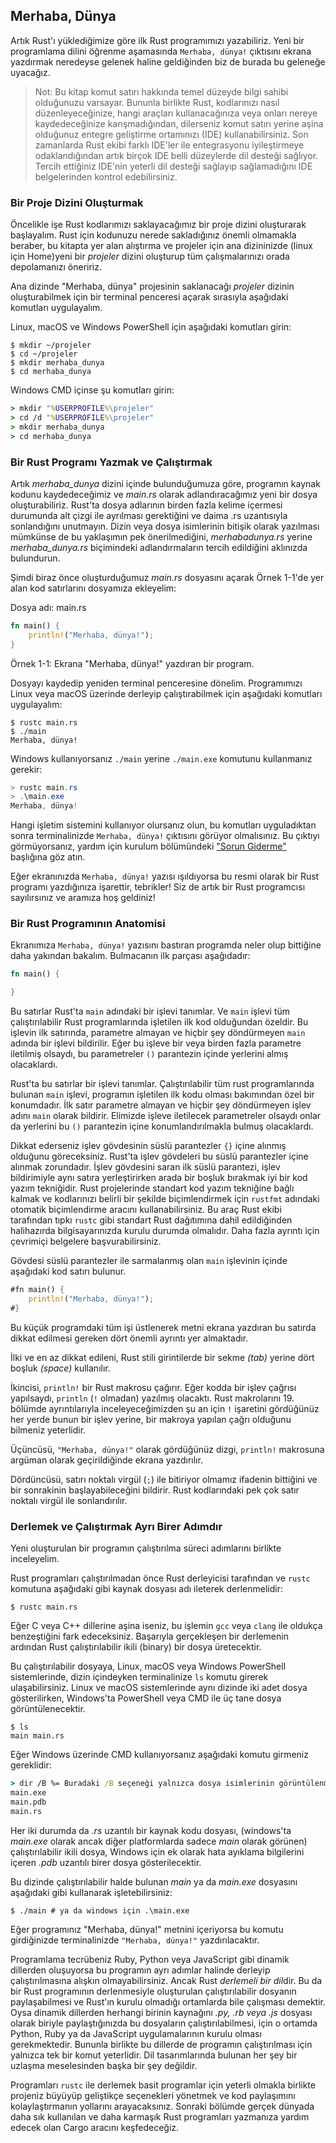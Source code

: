 ## Merhaba, Dünya

Artık Rust'ı yüklediğimize göre ilk Rust programımızı yazabiliriz. Yeni bir programlama dilini öğrenme aşamasında `Merhaba, dünya!` çıktısını ekrana yazdırmak neredeyse gelenek haline geldiğinden biz de burada bu geleneğe uyacağız.

> Not: Bu kitap komut satırı hakkında temel düzeyde bilgi sahibi olduğunuzu varsayar. Bununla birlikte Rust,
> kodlarınızı nasıl düzenleyeceğinize, hangi araçları kullanacağınıza veya onları nereye kaydedeceğinize 
> karışmadığından, dilerseniz komut satırı yerine aşina olduğunuz entegre geliştirme ortamınızı (IDE) kullanabilirsiniz. 
> Son zamanlarda Rust ekibi farklı IDE'ler ile entegrasyonu iyileştirmeye odaklandığından artık birçok IDE belli
> düzeylerde dil desteği sağlıyor. Tercih ettiğiniz IDE'nin yeterli dil desteği sağlayıp sağlamadığını IDE belgelerinden 
> kontrol edebilirsiniz.

### Bir Proje Dizini Oluşturmak

Öncelikle işe Rust kodlarımızı saklayacağımız bir proje dizini oluşturarak başlayalım. Rust için kodunuzu nerede sakladığınız önemli olmamakla beraber, bu kitapta yer alan alıştırma ve projeler için ana dizininizde (linux için Home)yeni bir *projeler* dizini oluşturup tüm çalışmalarınızı orada depolamanızı öneririz.

Ana dizinde "Merhaba, dünya" projesinin saklanacağı *projeler* dizinin oluşturabilmek için bir terminal penceresi açarak sırasıyla aşağıdaki komutları uygulayalım.

Linux, macOS ve Windows PowerShell için aşağıdaki komutları girin:

```console
$ mkdir ~/projeler
$ cd ~/projeler
$ mkdir merhaba_dunya
$ cd merhaba_dunya
```

Windows CMD içinse şu komutları girin:

```cmd
> mkdir "%USERPROFILE%\projeler"
> cd /d "%USERPROFILE%\projeler"
> mkdir merhaba_dunya
> cd merhaba_dunya
```

### Bir Rust Programı Yazmak ve Çalıştırmak

Artık *merhaba_dunya* dizini içinde bulunduğumuza göre, programın kaynak kodunu kaydedeceğimiz ve *main.rs* olarak adlandıracağımız yeni bir dosya oluşturabiliriz. Rust'ta dosya adlarının birden fazla kelime içermesi durumunda alt çizgi ile ayrılması gerektiğini ve daima .rs uzantısıyla sonlandığını unutmayın. Dizin veya dosya isimlerinin bitişik olarak yazılması mümkünse de bu yaklaşımın pek önerilmediğini, *merhabadunya.rs* yerine *merhaba_dunya.rs* biçimindeki adlandırmaların tercih edildiğini aklınızda bulundurun. 

Şimdi biraz önce oluşturduğumuz *main.rs* dosyasını açarak Örnek 1-1'de yer alan kod satırlarını dosyamıza ekleyelim:

<span class="filename">Dosya adı: main.rs</span>

```rust
fn main() {
	println!("Merhaba, dünya!");
}
```

<span class="caption"> Örnek 1-1: Ekrana "Merhaba, dünya!" yazdıran bir program.</span>

Dosyayı kaydedip yeniden terminal penceresine dönelim. Programımızı Linux veya macOS üzerinde derleyip çalıştırabilmek için aşağıdaki komutları uygulayalım:

```console
$ rustc main.rs
$ ./main
Merhaba, dünya!
```

Windows kullanıyorsanız `./main` yerine `./main.exe` komutunu kullanmanız gerekir:

```powershell
> rustc main.rs
> .\main.exe
Merhaba, dünya!
```

Hangi işletim sistemini kullanıyor olursanız olun, bu komutları uyguladıktan sonra terminalinizde `Merhaba, dünya!` çıktısını görüyor olmalısınız. Bu çıktıyı görmüyorsanız, yardım için kurulum bölümündeki ["Sorun Giderme"](ch01-01-installation.html#troubleshooting) başlığına göz atın.

Eğer ekranınızda `Merhaba, dünya!` yazısı ışıldıyorsa bu resmi olarak bir Rust programı yazdığınıza işarettir, tebrikler! Siz de artık bir Rust programcısı sayılırsınız ve aramıza hoş geldiniz!

### Bir Rust Programının Anatomisi

Ekranımıza `Merhaba, dünya!` yazısını bastıran programda neler olup bittiğine daha yakından bakalım. Bulmacanın ilk parçası aşağıdadır:

```rust
fn main() {

}
```

Bu satırlar Rust'ta `main` adındaki bir işlevi tanımlar. Ve `main` işlevi tüm çalıştırılabilir Rust programlarında işletilen ilk kod olduğundan özeldir. Bu işlevin ilk satırında, parametre almayan ve hiçbir şey döndürmeyen `main` adında bir işlevi bildirilir. Eğer bu işleve bir veya birden fazla parametre iletilmiş olsaydı, bu parametreler `()` parantezin içinde yerlerini almış olacaklardı.

Rust'ta bu satırlar bir işlevi tanımlar. Çalıştırılabilir tüm rust programlarında bulunan `main` işlevi, programın işletilen ilk kodu olması bakımından özel bir konumdadır. İlk satır parametre almayan ve hiçbir şey döndürmeyen işlev adını `main` olarak bildirir. Elimizde işleve iletilecek parametreler olsaydı onlar da yerlerini bu `()` parantezin içine konumlandırılmakla bulmuş olacaklardı.

Dikkat ederseniz işlev gövdesinin süslü parantezler `{}` içine alınmış olduğunu göreceksiniz. Rust'ta işlev gövdeleri bu süslü parantezler içine alınmak zorundadır. İşlev gövdesini saran ilk süslü parantezi, işlev bildirimiyle aynı satıra yerleştirirken arada bir boşluk bırakmak iyi bir kod yazım tekniğidir. Rust projelerinde standart kod yazım tekniğine  bağlı kalmak ve kodlarınızı belirli bir şekilde biçimlendirmek için `rustfmt` adındaki otomatik biçimlendirme aracını kullanabilirsiniz. Bu araç Rust ekibi tarafından tıpkı `rustc` gibi standart Rust dağıtımına dahil edildiğinden halihazırda bilgisayarınızda kurulu durumda olmalıdır. Daha fazla ayrıntı için çevrimiçi belgelere başvurabilirsiniz.

Gövdesi süslü parantezler ile sarmalanmış olan `main` işlevinin içinde aşağıdaki kod satırı bulunur.

```rust
#fn main() {
	println!("Merhaba, dünya!");
#}
```
Bu küçük programdaki tüm işi üstlenerek metni ekrana yazdıran bu satırda dikkat edilmesi gereken dört önemli ayrıntı yer almaktadır.

İlki ve en az dikkat edileni, Rust stili girintilerde bir sekme *(tab)* yerine dört boşluk *(space)* kullanılır.

İkincisi, `println!` bir Rust makrosu çağırır. Eğer kodda bir işlev çağrısı yapılsaydı, `println` (`!` olmadan) yazılmış olacaktı. Rust makrolarını 19. bölümde ayrıntılarıyla inceleyeceğimizden şu an için `!` işaretini gördüğünüz her yerde bunun bir işlev yerine, bir makroya yapılan çağrı olduğunu bilmeniz yeterlidir.


Üçüncüsü, `"Merhaba, dünya!"` olarak gördüğünüz dizgi, `println!` makrosuna argüman olarak geçirildiğinde ekrana yazdırılır.

Dördüncüsü, satırı noktalı virgül (`;`) ile bitiriyor olmamız ifadenin bittiğini ve bir sonrakinin başlayabileceğini bildirir. Rust kodlarındaki pek çok satır noktalı virgül ile sonlandırılır.

### Derlemek ve Çalıştırmak Ayrı Birer Adımdır

Yeni oluşturulan bir programın çalıştırılma süreci adımlarını birlikte inceleyelim.

Rust programları çalıştırılmadan önce Rust derleyicisi tarafından ve `rustc` komutuna aşağıdaki gibi kaynak dosyası adı ileterek derlenmelidir:

```console
$ rustc main.rs
```

Eğer C veya C++ dillerine aşina iseniz, bu işlemin `gcc` veya `clang` ile oldukça benzeştiğini fark edeceksiniz. Başarıyla gerçekleşen bir derlemenin ardından Rust çalıştırılabilir ikili (binary) bir dosya üretecektir.

Bu çalıştırılabilir dosyaya, Linux, macOS veya Windows PowerShell sistemlerinde, dizin içindeyken terminalinize `ls` komutu girerek ulaşabilirsiniz. Linux ve macOS sistemlerinde aynı dizinde iki adet dosya gösterilirken, Windows'ta PowerShell veya CMD ile üç tane dosya görüntülenecektir.

```text
$ ls
main main.rs
```

Eğer Windows üzerinde CMD kullanıyorsanız aşağıdaki komutu girmeniz gereklidir:

```cmd
> dir /B %= Buradaki /B seçeneği yalnızca dosya isimlerinin görüntülenmesini sağlar =%
main.exe
main.pdb
main.rs
```

Her iki durumda da *.rs* uzantılı bir kaynak kodu dosyası, (windows'ta *main.exe* olarak ancak diğer platformlarda sadece *main* olarak görünen) çalıştırılabilir ikili dosya, Windows için ek olarak hata ayıklama bilgilerini içeren *.pdb* uzantılı birer dosya gösterilecektir.

Bu dizinde çalıştırılabilir halde bulunan *main* ya da *main.exe* dosyasını aşağıdaki gibi kullanarak işletebilirsiniz:

```console
$ ./main # ya da windows için .\main.exe
```

Eğer programınız "Merhaba, dünya!" metnini içeriyorsa bu komutu girdiğinizde terminalinizde `"Merhaba, dünya!"` yazdırılacaktır.

Programlama tecrübeniz Ruby, Python veya JavaScript gibi dinamik dillerden oluşuyorsa bu programın ayrı adımlar halinde derleyip çalıştırılmasına alışkın olmayabilirsiniz. Ancak Rust *derlemeli bir dil*dir. Bu da bir Rust programının derlenmesiyle oluşturulan çalıştırılabilir dosyanın paylaşabilmesi ve Rust'ın kurulu olmadığı ortamlarda bile çalışması demektir. Oysa dinamik dillerden herhangi birinin kaynağını *.py, .rb veya .js* dosyası olarak biriyle paylaştığınızda bu dosyaların çalıştırılabilmesi, için o ortamda Python, Ruby ya da JavaScript uygulamalarının kurulu olması gerekmektedir.  Bununla birlikte bu dillerde de programın çalıştırılması için yalnızca tek bir komut yeterlidir. Dil tasarımlarında bulunan her şey bir uzlaşma meselesinden başka bir şey değildir.  

Programları `rustc` ile derlemek basit programlar için yeterli olmakla birlikte projeniz büyüyüp geliştikçe seçenekleri yönetmek ve kod paylaşımını kolaylaştırmanın yollarını arayacaksınız. Sonraki bölümde gerçek dünyada daha sık kullanılan ve daha karmaşık Rust programları yazmanıza yardım edecek olan Cargo aracını keşfedeceğiz. 
